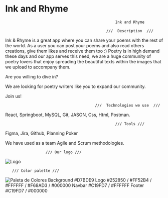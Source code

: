# Ink and Rhyme
                                                     Ink and Rhyme
                      
                                                 ///  Description  ///

Ink & Rhyme is a great app where you can share your poems with the rest of the world. As a user you can post your poems and also read others creations, give them likes and receive them too :)
Poetry is in high demand these days and our app serves this need, we are a huge community of poetry lovers that enjoy spreading the beautiful texts within the images that we upload to accompany them.

Are you willing to dive in?

We are looking for poetry writers like you to expand our community.

Join us!

                                            ///  Technologies we use  ///

React, Springboot, MySQL, Git, JASON, Css, Html, Postman.

                                                     /// Tools ///

Figma, Jira, Github, Planning Poker

We have used as a team Agile and Scrum methodologies.

                      /// Our logo ///
![Logo](https://user-images.githubusercontent.com/119578803/228013529-30cee862-6423-4226-9c1b-6f3a01e77e01.png)


       /// Color palette ///


![Paleta de Colores](https://user-images.githubusercontent.com/119578803/228018860-b0814fd6-25fe-45d5-803d-8d5cbe71f20e.png)
Background #D7BDE9
Logo #252850 / #FF52B4 / #FFFFFF / #F68AD3 / #000000
Navbar #C19FD7 / #FFFFFF
Footer #C19FD7 / #000000

